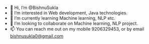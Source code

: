 - 👋 Hi, I’m @BishnuSukla
- 👀 I’m interested in Web development, Java technologies.
- 🌱 I’m currently learning Machine learning, NLP etc.
- 💞️ I’m looking to collaborate on Machine learning, NLP project.
- 📫 You can reach me out on my mobile 9206329453, or by email bishnusukla0@gmail.com

<!---
BishnuSukla/BishnuSukla is a ✨ special ✨ repository because its `README.md` (this file) appears on your GitHub profile.
You can click the Preview link to take a look at your changes.
--->
